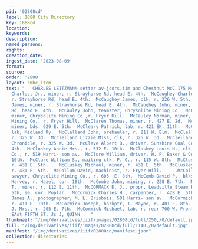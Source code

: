 ```yaml
---
pid: '02808cd'
label: 1888 City Directory
key: 1888cd
location: 
keywords: 
description: 
named_persons: 
rights: 
creation_date: 
ingest_date: '2023-08-09'
format: 
source: 
order: '2808'
layout: cmhc_item
text: "   CHARLES LEITZMANN setter av-jcors.tim and Chestnut McC 175 McC  McCaughey
  Charles, Jr., miner, r. Strayhorse Rd, head E. 4th.  McCaughey Charles, Sr., miner,
  r. Strayhorse Rd, head E. 4th.  McCaughey James, clk, r. 226 W. 5th.  McCaughey
  James, miner, r. Strayhorse Rd, head E. 4th.  McCaughey John, miner, r. Strayhorse
  Rd, head E. 4th.  McCauley John, teamster, Chrysolite Mining Co.  McCauley Malcolm,
  miner, Chrysolite Mining Co.,r. Fryer Hill.  McCauley Norman, miner, Chrysolite
  Mining Co., r. Fryer Hill.  McClaren Thomas, miner, r. 427 E. 2d.  McCleary Michael,
  miner, bds. 629 E. 5th.  McCleary Patrick, lab, r. 421 EK. 11th.  McClellan George,
  lab, Midland Ry.  McClelland John, orehauler, r. 211 W. Elm.  McClelland J. M. Mrs.,
  r. 325 W. 3d.  McClelland Lizzie Miss, clk, r. 325 W. 3d.  McClelland Reed, pressman,
  Chronicle, r. 325 W. 3d.  McCleve Albert B., driver, Sunshine Coal Co., r. 332 W.
  4th.  McCloskey Annie Mrs., r. 532 E. 10th.  McCloskey Louis H., clk, Tomkins Hardware
  Co., r. 519 Harri- son av.  McClure William, driver, W. P. Baker & Co., r. 220 E.
  10th.  McClure William S., mailing clk, P. O., r. 115 W. 8th.  McCluskey John, miner,
  r. 431 E. 5th. .  McCluskey Michael, miner, r. 431 E. 5th.  McCluskey Owen L., miner,
  r. 431 E. 5th.  McCollum David, machinist, r. Fryer Hill.     .McCollum Frank E.,
  sawyer, Chrysolite Mining Co., r. 605  E. 8th.  McComb David P., blksmith. John
  Harvey, r. Hazel, cor. 18th.  McCombe John, mining, r. 228 E. 7th.  McConnell Solomon
  T., miner, r. 112 E. 11th.  McCORMACK D. J., propr, Leadville Steam Boiler Wks.,
  5th, se. cor. Poplar.  McCormick Charles H., carpenter, r. 428 E. 5th.  McCormick
  James A., photographer, M. L. Brisbois, 501 Harri- son av.  McCormick John, miner,
  r. 411 E. 10th.  McCormick Joseph, barkptr, T. Mayne, r. 401 E. 8th.  McCormick
  J. Mrs., r. 205 E. 7th.  McCormick Michael, lab, r. rear 700 W. Front.  HOUSE PAINTING,
  EAst FIFTH ST. Js J, QUINN    "
thumbnail: "/img/derivatives/iiif/images/02808cd/full/250,/0/default.jpg"
full: "/img/derivatives/iiif/images/02808cd/full/1140,/0/default.jpg"
manifest: "/img/derivatives/iiif/02808cd/manifest.json"
collection: directories
---
```

